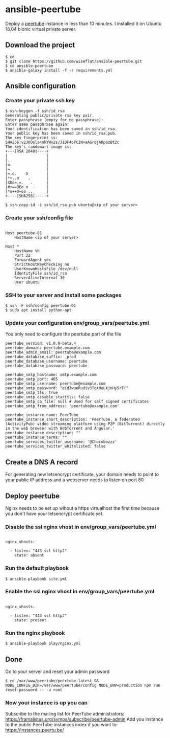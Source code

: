 ansible-peertube
===

Deploy a [peertube](https://github.com/Chocobozzz/PeerTube) instance in less than 10 minutes.
I installed it on Ubuntu 18.04 bionic virtual private server.

## Download the project

```
$ cd
$ git clone https://github.com/wiseflat/ansible-peertube.git
$ cd ansible-peertube
$ ansible-galaxy install -f -r requirements.yml
```

## Ansible configuration

### Create your private ssh key

```
$ ssh-keygen -f ssh/id_rsa
Generating public/private rsa key pair.
Enter passphrase (empty for no passphrase):
Enter same passphrase again:
Your identification has been saved in ssh/id_rsa.
Your public key has been saved in ssh/id_rsa.pub.
The key fingerprint is:
SHA256:v2JKOsla4mkYWv2s/JiDF4oYCIN+aAGrqjAKpozBt2c 
The key's randomart image is:
+---[RSA 2048]----+
|                 |
|.                |
|o.               |
|=.               |
|=.o.    S        |
|*+..o    .       |
|XOo=.=.   .      |
|#+==BEo o  .     |
|*o++O=oo ..      |
+----[SHA256]-----+

$ ssh-copy-id -i ssh/id_rsa.pub ubuntu@<ip of your server>
```

### Create your ssh/config file

```

Host peertube-01
    HostName <ip of your server>

Host *
    HostName %h
    Port 22
    ForwardAgent yes
    StrictHostKeyChecking no
    UserKnownHostsFile /dev/null
    IdentityFile ssh/id_rsa
    ServerAliveInterval 30
    User ubuntu

```

### SSH to your server and install some packages

```
$ ssh -F ssh/config peertube-01
$ sudo apt install python-apt
```

### Update your configuration env/group_vars/peertube.yml 

You only need to configure the peertube part of the file

```
peertube_version: v1.0.0-beta.4
peertube_domain: peertube.example.com
peertube_admin_email: peertube@example.com
peertube_database_suffix: _prod
peertube_database_username: peertube
peertube_database_password: peertube

peertube_smtp_hostname: smtp.example.com
peertube_smtp_port: 465
peertube_smtp_username: peertube@example.com
peertube_smtp_password: "eid2wueRudiv3ToX0oLkjnHy5rT("
peertube_smtp_tls: true
peertube_smtp_disable_starttls: false
peertube_smtp_ca_file: null # Used for self signed certificates
peertube_smtp_from_address: 'peertube@example.com'

peertube_instance_name: PeerTube
peertube_instance_short_description: 'PeerTube, a federated (ActivityPub) video streaming platform using P2P (BitTorrent) directly in the web browser with WebTorrent and Angular.'
peertube_instance_description: ""
peertube_instance_terms: ""
peertube_services_twitter_username: '@Chocobozzz'
peertube_services_twitter_whitelisted: false

```

## Create a DNS A record

For generating new letsencrypt certificate, your domain needs to point to your public IP address and a webserver needs to listen on port 80


## Deploy peertube

Nginx needs to be set up wihout a https virtualhost the first time because you don't have your letsencrypt certificate yet. 

### Disable the ssl nginx vhost in env/group_vars/peertube.yml


```

nginx_vhosts:

  - listen: "443 ssl http2"
    state: absent
```

### Run the default playbook

```
$ ansible-playbook site.yml
```

### Enable the ssl nginx vhost in env/group_vars/peertube.yml

```

nginx_vhosts:

  - listen: "443 ssl http2"
    state: present
```

### Run the nginx playbook

```
$ ansible-playbook play/nginx.yml
```

## Done

Go to your server and reset your admin password

```
$ cd /var/www/peertube/peertube-latest && NODE_CONFIG_DIR=/var/www/peertube/config NODE_ENV=production npm run reset-password -- -u root
```

### Now your instance is up you can

Subscribe to the mailing list for PeerTube administrators: https://framalistes.org/sympa/subscribe/peertube-admin
Add you instance to the public PeerTube instances index if you want to: https://instances.peertu.be/
